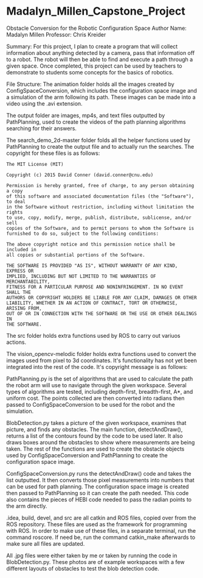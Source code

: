 # Madalyn_Millen_Capstone_Project

Obstacle Conversion for the Robotic Configuration Space
Author Name: Madalyn Millen
Professor: Chris Kreider 

Summary: For this project, I plan to create a program that will collect information about anything detected by a camera, pass that information off to a robot. The robot will then be able to find and execute a path through a given space. Once completed, this project can be used by teachers to demonstrate to students some concepts for the basics of robotics. 

File Structure:
The animation folder holds all the images created by ConfigSpaceConversion, which includes the configuration space image and a simulation of the arm following its path. These images can be made into a video using the .avi extension.

The output folder are images, mp4s, and text files outputted by PathPlanning, used to create the videos of the path planning algorithms searching for their answers.

The search_demo_2d-master folder folds all the helper functions used by PathPlanning to create the output file and to actually run the searches. The copyright for these files is as follows:

    The MIT License (MIT)

    Copyright (c) 2015 David Conner (david.conner@cnu.edu)

    Permission is hereby granted, free of charge, to any person obtaining a copy
    of this software and associated documentation files (the "Software"), to deal
    in the Software without restriction, including without limitation the rights
    to use, copy, modify, merge, publish, distribute, sublicense, and/or sell
    copies of the Software, and to permit persons to whom the Software is
    furnished to do so, subject to the following conditions:

    The above copyright notice and this permission notice shall be included in
    all copies or substantial portions of the Software.

    THE SOFTWARE IS PROVIDED "AS IS", WITHOUT WARRANTY OF ANY KIND, EXPRESS OR
    IMPLIED, INCLUDING BUT NOT LIMITED TO THE WARRANTIES OF MERCHANTABILITY,
    FITNESS FOR A PARTICULAR PURPOSE AND NONINFRINGEMENT. IN NO EVENT SHALL THE
    AUTHORS OR COPYRIGHT HOLDERS BE LIABLE FOR ANY CLAIM, DAMAGES OR OTHER
    LIABILITY, WHETHER IN AN ACTION OF CONTRACT, TORT OR OTHERWISE, ARISING FROM,
    OUT OF OR IN CONNECTION WITH THE SOFTWARE OR THE USE OR OTHER DEALINGS IN
    THE SOFTWARE.
The src folder holds extra functions used by ROS to carry out variuos actions.

The vision_opencv-melodic folder holds extra functions used to convert the images used from pixel to 3d coordinates. It's functionality has not yet been integrated into the rest of the code. It's copyright message is as follows:

PathPlanning.py is the set of algorithms that are used to calculate the path the robot arm will use to navigate through the given workspace. Several types of algorithms are tested, including depth-first, breadth-first, A*, and uniform cost. The points collected are then converted into radians then passed to ConfigSpaceConversion to be used for the robot and the simulation.

BlobDetection.py takes a picture of the given workspace, examines that picture, and finds any obstacles. The main function, detectAndDraw(), returns a list of the contours found by the code to be used later. It also draws boxes around the obstacles to show where measurements are being taken. The rest of the functions are used to create the obstacle objects used by ConfigSpaceConversion and PathPlanning to create the configuration space image.

ConfigSpaceConversion.py runs the detectAndDraw() code and takes the list outputted. It then converts those pixel measurements into numbers that can be used for path planning. The configuration space image is created then passed to PathPlanning so it can create the path needed. This code also contains the pieces of HEBI code needed to pass the radian points to the arm directly. 

.idea, build, devel, and src are all catkin and ROS files, copied over from the ROS repository. These files are used as the framework for programming with ROS. In order to make use of these files, in a separate terminal, run the command roscore. If need be, run the command catkin_make afterwards to make sure all files are updated.

All .jpg files were either taken by me or taken by running the code in BlobDetection.py. These photos are of example workspaces with a few different layouts of obstacles to test the blob detection code.
